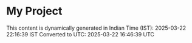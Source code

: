 # My Project

This content is dynamically generated in Indian Time (IST): 2025-03-22 22:16:39 IST
Converted to UTC: 2025-03-22 16:46:39 UTC
